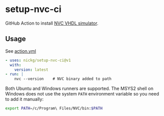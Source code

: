 # setup-nvc-ci

GitHub Action to install [NVC VHDL simulator](https://github.com/nickg/nvc).

## Usage

See [action.yml](action.yml)

<!-- start usage -->
```yaml
- uses: nickg/setup-nvc-ci@v1
  with:
    version: latest
- run: |
    nvc --version    # NVC binary added to path
```

Both Ubuntu and Windows runners are supported.  The MSYS2 shell on
Windows does not use the system `PATH` environment variable so you need
to add it manually:

```sh
export PATH=/c/Program\ Files/NVC/bin:$PATH
```
